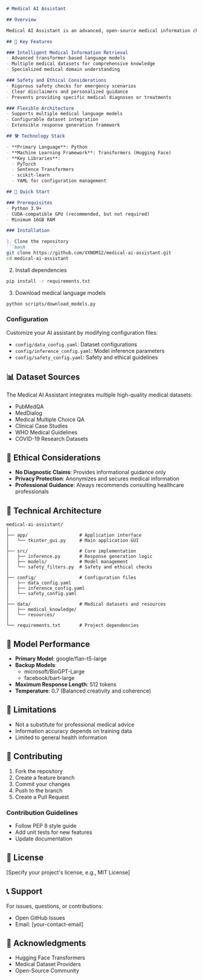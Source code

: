 ```markdown
# Medical AI Assistant

## Overview

Medical AI Assistant is an advanced, open-source medical information chatbot designed to provide reliable, accessible health information while maintaining strict ethical and safety standards.

## 🌟 Key Features

### Intelligent Medical Information Retrieval
- Advanced transformer-based language models
- Multiple medical datasets for comprehensive knowledge
- Specialized medical domain understanding

### Safety and Ethical Considerations
- Rigorous safety checks for emergency scenarios
- Clear disclaimers and personalized guidance
- Prevents providing specific medical diagnoses or treatments

### Flexible Architecture
- Supports multiple medical language models
- Configurable dataset integration
- Extensible response generation framework

## 🛠 Technology Stack

- **Primary Language**: Python
- **Machine Learning Framework**: Transformers (Hugging Face)
- **Key Libraries**:
  - PyTorch
  - Sentence Transformers
  - scikit-learn
  - YAML for configuration management

## 🚀 Quick Start

### Prerequisites
- Python 3.9+
- CUDA-compatible GPU (recommended, but not required)
- Minimum 16GB RAM

### Installation

1. Clone the repository
```bash
git clone https://github.com/VXNOM12/medical-ai-assistant.git
cd medical-ai-assistant
```

2. Install dependencies
```bash
pip install -r requirements.txt
```

3. Download medical language models
```bash
python scripts/download_models.py
```

### Configuration

Customize your AI assistant by modifying configuration files:
- `config/data_config.yaml`: Dataset configurations
- `config/inference_config.yaml`: Model inference parameters
- `config/safety_config.yaml`: Safety and ethical guidelines

## 📊 Dataset Sources

The Medical AI Assistant integrates multiple high-quality medical datasets:
- PubMedQA
- MedDialog
- Medical Multiple Choice QA
- Clinical Case Studies
- WHO Medical Guidelines
- COVID-19 Research Datasets

## 🔐 Ethical Considerations

- **No Diagnostic Claims**: Provides informational guidance only
- **Privacy Protection**: Anonymizes and secures medical information
- **Professional Guidance**: Always recommends consulting healthcare professionals

## 🧠 Technical Architecture

```
medical-ai-assistant/
│
├── app/                   # Application interface
│   └── tkinter_gui.py     # Main application GUI
│
├── src/                   # Core implementation
│   ├── inference.py       # Response generation logic
│   ├── models/            # Model management
│   └── safety_filters.py  # Safety and ethical checks
│
├── config/                # Configuration files
│   ├── data_config.yaml
│   ├── inference_config.yaml
│   └── safety_config.yaml
│
├── data/                  # Medical datasets and resources
│   ├── medical_knowledge/
│   └── resources/
│
└── requirements.txt       # Project dependencies
```

## 🔬 Model Performance

- **Primary Model**: google/flan-t5-large
- **Backup Models**: 
  - microsoft/BioGPT-Large
  - facebook/bart-large
- **Maximum Response Length**: 512 tokens
- **Temperature**: 0.7 (Balanced creativity and coherence)

## 🚧 Limitations

- Not a substitute for professional medical advice
- Information accuracy depends on training data
- Limited to general health information

## 🤝 Contributing

1. Fork the repository
2. Create a feature branch
3. Commit your changes
4. Push to the branch
5. Create a Pull Request

### Contribution Guidelines
- Follow PEP 8 style guide
- Add unit tests for new features
- Update documentation

## 📄 License

[Specify your project's license, e.g., MIT License]

## 📞 Support

For issues, questions, or contributions:
- Open GitHub Issues
- Email: [your-contact-email]

## 🏅 Acknowledgments

- Hugging Face Transformers
- Medical Dataset Providers
- Open-Source Community
```
